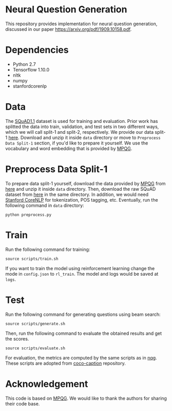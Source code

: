 # Neural Question Generation
This repository provides implementation for neural question generation, discussed in our paper https://arxiv.org/pdf/1909.10158.pdf.

# Dependencies
  - Python 2.7
  - Tensorflow 1.10.0
  - nltk
  - numpy
  - stanfordcorenlp

# Data
The [SQuAD1.1](https://rajpurkar.github.io/SQuAD-explorer/) dataset is used for training and evaluation. Prior work has splitted the data into train, validation, and test sets in two different ways, which we will call split-1 and split-2, respectively. 
We provide our data split-1 [here](https://drive.google.com/file/d/1Avd7EBY7652r09UeIxngn8yiPHbX9qB6/view?usp=sharing). Download and unzip it inside `data` directory or move to `Preprocess Data Split-1` section, if you'd like to prepare it yourself.
We use the vocabulary and word embedding that is provided by [MPQG](https://github.com/freesunshine0316/MPQG).

# Preprocess Data Split-1
To prepare data split-1 yourself, download the data provided by [MPQG](https://github.com/freesunshine0316/MPQG) from [here](https://www.cs.rochester.edu/~lsong10/downloads/nqg_data.tgz) and unzip it inside `data` directory. Then, download the raw SQuAD dataset from [here](https://github.com/xinyadu/nqg/tree/master/data/raw) in the same directory. In addition, we would need [Stanford CoreNLP](http://nlp.stanford.edu/software/stanford-corenlp-full-2018-10-05.zip) for tokenization, POS tagging, etc. Eventually, run the following command in `data` directory:
```
python preprocess.py
```

# Train
Run the following command for training:
```
source scripts/train.sh
```

If you want to train the model using reinforcement learning change the mode in `config.json` to `rl_train`. The model and logs would be saved at `logs`.

# Test
Run the following command for generating questions using beam search:
```
source scripts/generate.sh
```

Then, run the following command to evaluate the obtained results and get the scores.
```
source scripts/evaluate.sh
```

For evaluation, the metrics are computed by the same scripts as in [nqg](https://github.com/xinyadu/nqg). These scripts are adopted from [coco-caption](https://github.com/tylin/coco-caption) repository.

# Acknowledgement
This code is based on [MPQG](https://github.com/freesunshine0316/MPQG). We would like to thank the authors for sharing their code base.